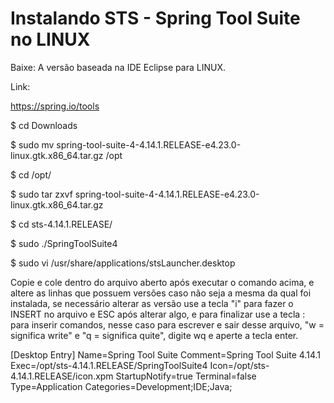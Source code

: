 # Instalando STS - Spring Tool Suite no LINUX

Baixe: A versão baseada na IDE Eclipse para LINUX.

Link:

https://spring.io/tools

$ cd Downloads

$ sudo mv spring-tool-suite-4-4.14.1.RELEASE-e4.23.0-linux.gtk.x86_64.tar.gz /opt

$ cd /opt/

$ sudo tar zxvf spring-tool-suite-4-4.14.1.RELEASE-e4.23.0-linux.gtk.x86_64.tar.gz

$ cd sts-4.14.1.RELEASE/

$ sudo ./SpringToolSuite4

$ sudo vi /usr/share/applications/stsLauncher.desktop

Copie e cole dentro do arquivo aberto após executar o comando acima, e altere as linhas que possuem versões caso não seja a mesma da qual foi instalada, se necessário alterar as versão use a tecla "i" para fazer o INSERT no arquivo e ESC após alterar algo, e para finalizar use a tecla : para inserir comandos, nesse caso para escrever e sair desse arquivo, "w = significa write" e "q = significa quite", digite wq e aperte a tecla enter.

[Desktop Entry]
Name=Spring Tool Suite
Comment=Spring Tool Suite 4.14.1
Exec=/opt/sts-4.14.1.RELEASE/SpringToolSuite4
Icon=/opt/sts-4.14.1.RELEASE/icon.xpm
StartupNotify=true
Terminal=false
Type=Application
Categories=Development;IDE;Java;
